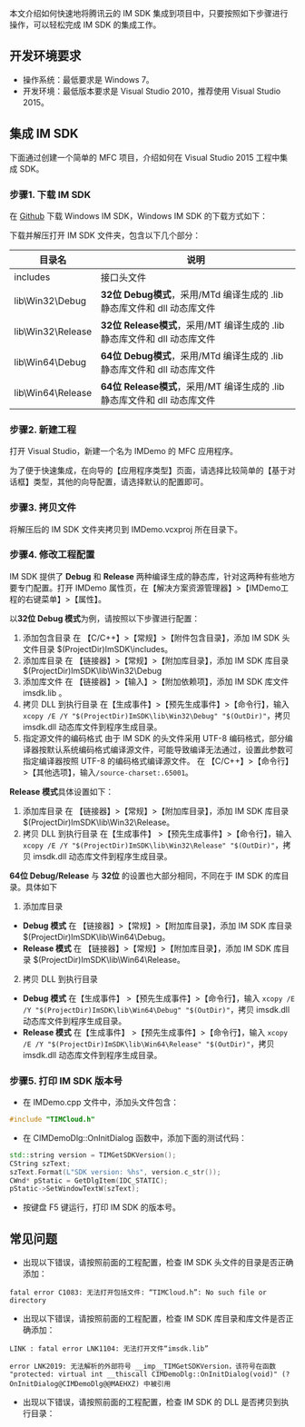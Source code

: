 本文介绍如何快速地将腾讯云的 IM SDK 集成到项目中，只要按照如下步骤进行操作，可以轻松完成 IM SDK 的集成工作。

## 开发环境要求
- 操作系统：最低要求是 Windows 7。
- 开发环境：最低版本要求是 Visual Studio 2010，推荐使用 Visual Studio 2015。

## 集成 IM SDK
下面通过创建一个简单的 MFC 项目，介绍如何在 Visual Studio 2015 工程中集成 SDK。

### 步骤1. 下载 IM SDK

在 [Github](https://github.com/tencentyun/TIMSDK) 下载 Windows IM SDK，Windows IM SDK 的下载方式如下：

下载并解压打开 IM SDK 文件夹，包含以下几个部分：

| 目录名       | 说明                                             |
| ------------ | ------------------------------------------------ |
| includes     | 接口头文件                                      |
| lib\Win32\Debug   | **32位 Debug模式**，采用/MTd 编译生成的 .lib 静态库文件和 dll 动态库文件 |
| lib\Win32\Release | **32位 Release模式**，采用/MT 编译生成的 .lib 静态库文件和 dll 动态库文件 |
| lib\Win64\Debug   | **64位 Debug模式**，采用/MTd 编译生成的 .lib 静态库文件和 dll 动态库文件 |
| lib\Win64\Release | **64位 Release模式**，采用/MT 编译生成的 .lib 静态库文件和 dll 动态库文件 |


### 步骤2. 新建工程
打开 Visual Studio，新建一个名为 IMDemo 的 MFC 应用程序。

为了便于快速集成，在向导的【应用程序类型】页面，请选择比较简单的【基于对话框】类型，其他的向导配置，请选择默认的配置即可。


### 步骤3. 拷贝文件
将解压后的 IM SDK 文件夹拷贝到 IMDemo.vcxproj 所在目录下。

### 步骤4. 修改工程配置

IM SDK 提供了 **Debug** 和 **Release** 两种编译生成的静态库，针对这两种有些地方要专门配置。打开 IMDemo 属性页，在【解决方案资源管理器】>【IMDemo工程的右键菜单】>【属性】。

以**32位 Debug 模式**为例，请按照以下步骤进行配置：

1. 添加包含目录
  在 【C/C++】>【常规】>【附件包含目录】，添加 IM SDK 头文件目录 $(ProjectDir)ImSDK\includes。
2. 添加库目录
  在 【链接器】>【常规】>【附加库目录】，添加 IM SDK 库目录 $(ProjectDir)ImSDK\lib\Win32\Debug 
3.  添加库文件
  在 【链接器】>【输入】>【附加依赖项】，添加 IM SDK 库文件 imsdk.lib 。
4.  拷贝 DLL 到执行目录
  在【生成事件】>【预先生成事件】>【命令行】，输入 `xcopy /E /Y "$(ProjectDir)ImSDK\lib\Win32\Debug" "$(OutDir)"`，拷贝 imsdk.dll 动态库文件到程序生成目录。
5. 指定源文件的编码格式
  由于 IM SDK 的头文件采用 UTF-8 编码格式，部分编译器按默认系统编码格式编译源文件，可能导致编译无法通过，设置此参数可指定编译器按照 UTF-8 的编码格式编译源文件。
  在 【C/C++】>【命令行】>【其他选项】，输入`/source-charset:.65001`。

**Release 模式**具体设置如下：
1. 添加库目录
  在 【链接器】>【常规】>【附加库目录】，添加 IM SDK 库目录 $(ProjectDir)ImSDK\lib\Win32\Release。
2.  拷贝 DLL 到执行目录 
  在【生成事件】 >【预先生成事件】>【命令行】，输入 `xcopy /E /Y "$(ProjectDir)ImSDK\lib\Win32\Release" "$(OutDir)"`，拷贝 imsdk.dll 动态库文件到程序生成目录。


**64位 Debug/Release** 与 **32位** 的设置也大部分相同，不同在于 IM SDK 的库目录。具体如下
1. 添加库目录
  - **Debug 模式** 在 【链接器】>【常规】>【附加库目录】，添加 IM SDK 库目录 $(ProjectDir)ImSDK\lib\Win64\Debug。
   - **Release 模式** 在 【链接器】>【常规】>【附加库目录】，添加 IM SDK 库目录 $(ProjectDir)ImSDK\lib\Win64\Release。
2. 拷贝 DLL 到执行目录
  - **Debug 模式** 在【生成事件】 >【预先生成事件】>【命令行】，输入 `xcopy /E /Y "$(ProjectDir)ImSDK\lib\Win64\Debug" "$(OutDir)"`，拷贝 imsdk.dll 动态库文件到程序生成目录。
 - **Release 模式** 在【生成事件】 >【预先生成事件】>【命令行】，输入 `xcopy /E /Y "$(ProjectDir)ImSDK\lib\Win64\Release" "$(OutDir)"`，拷贝 imsdk.dll 动态库文件到程序生成目录。


### 步骤5. 打印 IM SDK 版本号

- 在 IMDemo.cpp 文件中，添加头文件包含：
```c++
#include "TIMCloud.h"
```

- 在 CIMDemoDlg::OnInitDialog 函数中，添加下面的测试代码：
```c++
std::string version = TIMGetSDKVersion();
CString szText;
szText.Format(L"SDK version: %hs", version.c_str());
CWnd* pStatic = GetDlgItem(IDC_STATIC);
pStatic->SetWindowTextW(szText);
```

- 按键盘 F5 键运行，打印 IM SDK 的版本号。

## 常见问题

- 出现以下错误，请按照前面的工程配置，检查 IM SDK 头文件的目录是否正确添加：
```
fatal error C1083: 无法打开包括文件: “TIMCloud.h”: No such file or directory
```

- 出现以下错误，请按照前面的工程配置，检查 IM SDK 库目录和库文件是否正确添加：
```
LINK : fatal error LNK1104: 无法打开文件“imsdk.lib”
```
```
error LNK2019: 无法解析的外部符号 __imp__TIMGetSDKVersion，该符号在函数 "protected: virtual int __thiscall CIMDemoDlg::OnInitDialog(void)" (?OnInitDialog@CIMDemoDlg@@MAEHXZ) 中被引用
```

- 出现以下错误，请按照前面的工程配置，检查 IM SDK 的 DLL 是否拷贝到执行目录：

